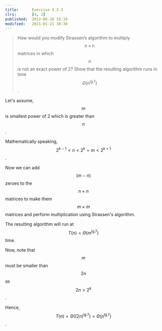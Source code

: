 ```yaml
---
title:      Exercise 4.2-3
clrs:       [4, 2]
published:  2012-08-28 19:10
modified:   2021-01-21 10:30
---
```


> How would you modify Strassen’s algorithm to multiply $$n \times n$$ matrices in which $$n$$ is not an exact power of 2? Show that the resulting algorithm runs in time $$\Theta(n^{\lg 7})$$.

Let's assume, $$m$$ is smallest power of 2 which is greater than $$n$$.

Mathematically speaking, $$2^{k - 1} < n < 2^k = m < 2^{k + 1}$$.

Now we can add $$(m - n)$$ zeroes to the $$n \times n$$ matrices to make them $$m \times m$$ matrices and perform multiplication using Strassen's algorithm.

The resulting algorithm will run at $$T(n) = \Theta(m^{\lg 7})$$ time.

Now, note that $$m$$ must be smaller than $$2n$$ as $$2n > 2^k$$.

Hence, $$T(n) = \Theta((2n)^{\lg 7}) = \Theta(n^{\lg 7})$$.
